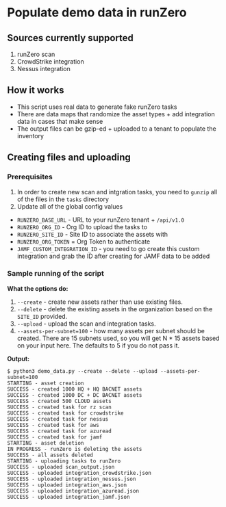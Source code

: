 # Populate demo data in runZero

## Sources currently supported

1. runZero scan
2. CrowdStrike integration
3. Nessus integration

## How it works

- This script uses real data to generate fake runZero tasks
- There are data maps that randomize the asset types + add integration data in cases that make sense
- The output files can be gzip-ed + uploaded to a tenant to populate the inventory

## Creating files and uploading 

### Prerequisites

1. In order to create new scan and intgration tasks, you need to `gunzip` all of the files in the `tasks` directory 
2. Update all of the global config values 

- `RUNZERO_BASE_URL` - URL to your runZero tenant + `/api/v1.0`
- `RUNZERO_ORG_ID` - Org ID to upload the tasks to
- `RUNZERO_SITE_ID` - Site ID to associate the assets with 
- `RUNZERO_ORG_TOKEN` = Org Token to authenticate 
- `JAMF_CUSTOM_INTEGRATION_ID` - you need to go create this custom integration and grab the ID after creating for JAMF data to be added


### Sample running of the script 

**What the options do:** 
1. `--create` - create new assets rather than use existing files.
2. `--delete` - delete the existing assets in the organization based on the `SITE_ID` provided.
3. `--upload` - upload the scan and integration tasks.
4. `--assets-per-subnet=100` - how many assets per subnet should be created. There are 15 subnets used, so you will get N * 15 assets based on your input here. The defaults to 5 if you do not pass it. 

**Output:**
```
$ python3 demo_data.py --create --delete --upload --assets-per-subnet=100
STARTING - asset creation
SUCCESS - created 1000 HQ + HQ BACNET assets
SUCCESS - created 1000 DC + DC BACNET assets
SUCCESS - created 500 CLOUD assets
SUCCESS - created task for rz scan
SUCCESS - created task for crowdstrike
SUCCESS - created task for nessus
SUCCESS - created task for aws
SUCCESS - created task for azuread
SUCCESS - created task for jamf
STARTING - asset deletion
IN PROGRESS - runZero is deleting the assets
SUCCESS - all assets deleted
STARTING - uploading tasks to runZero
SUCCESS - uploaded scan_output.json
SUCCESS - uploaded integration_crowdstrike.json
SUCCESS - uploaded integration_nessus.json
SUCCESS - uploaded integration_aws.json
SUCCESS - uploaded integration_azuread.json
SUCCESS - uploaded integration_jamf.json
```

